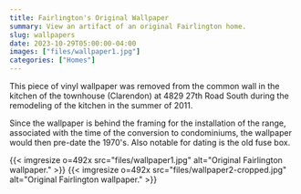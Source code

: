 ```yaml
---
title: Fairlington's Original Wallpaper
summary: View an artifact of an original Fairlington home.
slug: wallpapers
date: 2023-10-29T05:00:00-04:00
images: ["files/wallpaper1.jpg"]
categories: ["Homes"]
---
```


This piece of vinyl wallpaper was removed from the common wall in the kitchen of the townhouse (Clarendon) at 4829 27th Road South during the remodeling of the kitchen in the summer of 2011.

Since the wallpaper is behind the framing for the installation of the range, associated with the time of the conversion to condominiums, the wallpaper would then pre-date the 1970's. Also notable for dating is the old fuse box.

{{< imgresize o=492x src="files/wallpaper1.jpg" alt="Original Fairlington wallpaper." >}}
{{< imgresize o=492x src="files/wallpaper2-cropped.jpg" alt="Original Fairlington wallpaper." >}}